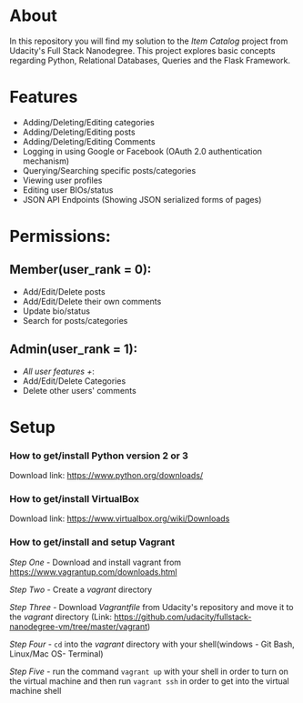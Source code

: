 # About
In this repository you will find my solution to the *Item Catalog* project from Udacity's Full Stack Nanodegree.
This project explores basic concepts regarding Python, Relational Databases, Queries and the Flask Framework.

# Features
- Adding/Deleting/Editing categories
- Adding/Deleting/Editing posts
- Adding/Deleting/Editing Comments
- Logging in using Google or Facebook (OAuth 2.0 authentication mechanism)
- Querying/Searching specific posts/categories
- Viewing user profiles
- Editing user BIOs/status
- JSON API Endpoints (Showing JSON serialized forms of pages)

# Permissions:
## Member(user_rank = 0):
- Add/Edit/Delete posts
- Add/Edit/Delete their own comments
- Update bio/status
- Search for posts/categories

## Admin(user_rank = 1):
- *All user features +*:
- Add/Edit/Delete Categories
- Delete other users' comments

# Setup
### How to get/install Python version 2 or 3
Download link: https://www.python.org/downloads/

### How to get/install VirtualBox
Download link: https://www.virtualbox.org/wiki/Downloads

### How to get/install and setup Vagrant
*Step One* - Download and install vagrant from https://www.vagrantup.com/downloads.html

*Step Two* - Create a *_vagrant_* directory

*Step Three* - Download *Vagrantfile* from Udacity's repository 
and move it to the *_vagrant_* directory
(Link: https://github.com/udacity/fullstack-nanodegree-vm/tree/master/vagrant)

*Step Four* - ```cd``` into the *_vagrant_* directory with your shell(windows - Git Bash, Linux/Mac OS- Terminal) 

*Step Five* - run the command ```vagrant up``` with your shell in order to turn on the virtual machine
and then run ```vagrant ssh``` in order to get into the virtual machine shell 
